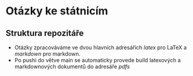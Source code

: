 # Otázky ke státnicím 
## Struktura repozitáře
- Otázky zpracováváme ve dvou hlavních adresářích *latex* pro LaTeX a *markdown* pro markdown. 
- Po pushi do větve main se automaticky provede build latexových a markdownových dokumentů do adresáře *pdfs*

